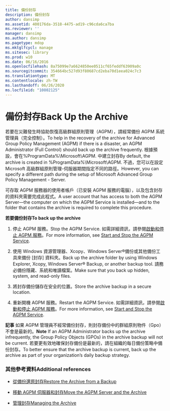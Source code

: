 ```yaml
---
title: 備份封存
description: 備份封存
author: dansimp
ms.assetid: 400176da-3518-4475-ad19-c96cda6ca7ba
ms.reviewer: ''
manager: dansimp
ms.author: dansimp
ms.pagetype: mdop
ms.mktglfcycl: manage
ms.sitesec: library
ms.prod: w10
ms.date: 06/16/2016
ms.openlocfilehash: 8a75099e7a6624850ee0511cf65feddf63909a0c
ms.sourcegitcommit: 354664bc527d93f80687cd2eba70d1eea024c7c3
ms.translationtype: MT
ms.contentlocale: zh-TW
ms.lasthandoff: 06/26/2020
ms.locfileid: "10802125"
---
```

# <span data-ttu-id="feaa8-103">備份封存</span><span class="sxs-lookup"><span data-stu-id="feaa8-103">Back Up the Archive</span></span>


<span data-ttu-id="feaa8-104">若要在災難發生時協助恢復高級群組原則管理（AGPM），請經常備份 AGPM 系統管理員（完全控制）。</span><span class="sxs-lookup"><span data-stu-id="feaa8-104">To help in the recovery of the archive for Advanced Group Policy Management (AGPM) if there is a disaster, an AGPM Administrator (Full Control) should back up the archive frequently.</span></span> <span data-ttu-id="feaa8-105">根據預設，會在%ProgramData%\\Microsoft\\AGPM. 中建立封存</span><span class="sxs-lookup"><span data-stu-id="feaa8-105">By default, the archive is created in %ProgramData%\\Microsoft\\AGPM.</span></span> <span data-ttu-id="feaa8-106">不過，您可以在設定 Microsoft 高級群組原則管理-伺服器期間指定不同的路徑。</span><span class="sxs-lookup"><span data-stu-id="feaa8-106">However, you can specify a different path during the setup of Microsoft Advanced Group Policy Management - Server.</span></span>

<span data-ttu-id="feaa8-107">可存取 AGPM 服務器的使用者帳戶（已安裝 AGPM 服務的電腦），以及包含封存的資料夾需要完成此程式。</span><span class="sxs-lookup"><span data-stu-id="feaa8-107">A user account that has access to both the AGPM Server—the computer on which the AGPM Service is installed—and to the folder that contains the archive is required to complete this procedure.</span></span>

**<span data-ttu-id="feaa8-108">若要備份封存</span><span class="sxs-lookup"><span data-stu-id="feaa8-108">To back up the archive</span></span>**

1.  <span data-ttu-id="feaa8-109">停止 AGPM 服務。</span><span class="sxs-lookup"><span data-stu-id="feaa8-109">Stop the AGPM Service.</span></span> <span data-ttu-id="feaa8-110">如需詳細資訊，請參閱[啟動和停止 AGPM 服務](start-and-stop-the-agpm-service-agpm30ops.md)。</span><span class="sxs-lookup"><span data-stu-id="feaa8-110">For more information, see [Start and Stop the AGPM Service](start-and-stop-the-agpm-service-agpm30ops.md).</span></span>

2.  <span data-ttu-id="feaa8-111">使用 Windows 資源管理器、Xcopy、Windows Server®備份或其他備份工具來備份 [封存] 資料夾。</span><span class="sxs-lookup"><span data-stu-id="feaa8-111">Back up the archive folder by using Windows Explorer, Xcopy, Windows Server® Backup, or another backup tool.</span></span> <span data-ttu-id="feaa8-112">請務必備份隱藏、系統和唯讀檔案。</span><span class="sxs-lookup"><span data-stu-id="feaa8-112">Make sure that you back up hidden, system, and read-only files.</span></span>

3.  <span data-ttu-id="feaa8-113">將封存備份儲存在安全的位置。</span><span class="sxs-lookup"><span data-stu-id="feaa8-113">Store the archive backup in a secure location.</span></span>

4.  <span data-ttu-id="feaa8-114">重新開機 AGPM 服務。</span><span class="sxs-lookup"><span data-stu-id="feaa8-114">Restart the AGPM Service.</span></span> <span data-ttu-id="feaa8-115">如需詳細資訊，請參閱[啟動和停止 AGPM 服務](start-and-stop-the-agpm-service-agpm30ops.md)。</span><span class="sxs-lookup"><span data-stu-id="feaa8-115">For more information, see [Start and Stop the AGPM Service](start-and-stop-the-agpm-service-agpm30ops.md).</span></span>

<span data-ttu-id="feaa8-116">**記事** 如果 AGPM 管理員不經常備份封存，則封存備份中的群組原則物件（Gpo）不會是最新的。</span><span class="sxs-lookup"><span data-stu-id="feaa8-116">**Note** If an AGPM Administrator backs up the archive infrequently, the Group Policy Objects (GPOs) in the archive backup will not be current.</span></span> <span data-ttu-id="feaa8-117">若要更有效地確保封存備份是最新的，請在組織的每日備份策略中備份封存。</span><span class="sxs-lookup"><span data-stu-id="feaa8-117">To better ensure that the archive backup is current, back up the archive as part of your organization’s daily backup strategy.</span></span>

 

### <span data-ttu-id="feaa8-118">其他參考資料</span><span class="sxs-lookup"><span data-stu-id="feaa8-118">Additional references</span></span>

-   [<span data-ttu-id="feaa8-119">從備份還原封存</span><span class="sxs-lookup"><span data-stu-id="feaa8-119">Restore the Archive from a Backup</span></span>](restore-the-archive-from-a-backup.md)

-   [<span data-ttu-id="feaa8-120">移動 AGPM 伺服器和封存</span><span class="sxs-lookup"><span data-stu-id="feaa8-120">Move the AGPM Server and the Archive</span></span>](move-the-agpm-server-and-the-archive.md)

-   [<span data-ttu-id="feaa8-121">管理封存</span><span class="sxs-lookup"><span data-stu-id="feaa8-121">Managing the Archive</span></span>](managing-the-archive.md)

 

 






